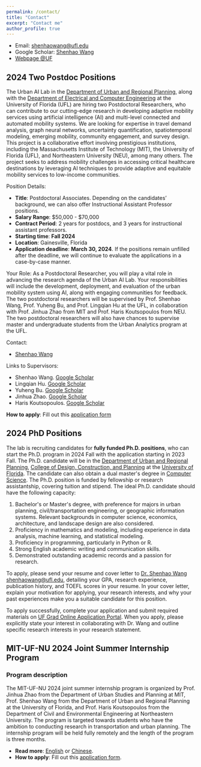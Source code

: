 ```yaml
---
permalink: /contact/
title: "Contact"
excerpt: "Contact me"
author_profile: true
---
```


* Email: [shenhaowang@ufl.edu](mailto:shenhaowang@ufl.edu)
* Google Scholar: [Shenhao Wang](https://scholar.google.com/citations?user=01AmQ8wAAAAJ&hl=en&oi=ao)
* [Webpage @UF](https://dcp.ufl.edu/urp/people_wang_s/)


## 2024 Two Postdoc Positions
The Urban AI Lab in the [Department of Urban and Regional Planning](https://dcp.ufl.edu/academics/phd8/), along with the [Department of Electrical and Computer Engineering](https://www.ece.ufl.edu/) at the University of Florida (UFL) are hiring two Postdoctoral Researchers, who can contribute to our cutting-edge research in developing adaptive mobility services using artificial intelligence (AI) and multi-level connected and automated mobility systems. We are looking for expertise in travel demand analysis, graph neural networks, uncertainty quantification, spatiotemporal modeling, emerging mobility, community engagement, and survey design. This project is a collaborative effort involving prestigious institutions, including the Massachusetts Institute of Technology (MIT), the University of Florida (UFL), and Northeastern University (NEU), among many others. The project seeks to address mobility challenges in accessing critical healthcare destinations by leveraging AI techniques to provide adaptive and equitable mobility services to low-income communities. 

Position Details:
* **Title**: Postdoctoral Associates. Depending on the candidates’ background, we can also offer Instructional Assistant Professor positions. 
*	**Salary Range**: $50,000 - $70,000
*	**Contract Period**: 2 years for postdocs, and 3 years for instructional assistant professors.
*	**Starting time**: **Fall 2024**
* **Location**: Gainesville, Florida
*	**Application deadline**: **March 30, 2024**. If the positions remain unfilled after the deadline, we will continue to evaluate the applications in a case-by-case manner.

Your Role:
As a Postdoctoral Researcher, you will play a vital role in advancing the research agenda of the Urban AI Lab. Your responsibilities will include the development, deployment, and evaluation of the urban mobility system using AI, along with engaging communities for feedback. The two postdoctoral researchers will be supervised by Prof. Shenhao Wang, Prof. Yuheng Bu, and Prof. Lingqian Hu at the UFL, in collaboration with Prof. Jinhua Zhao from MIT and Prof. Haris Koutsopoulos from NEU. The two postdoctoral researchers will also have chances to supervise master and undergraduate students from the Urban Analytics program at the UFL. 

Contact:
* [Shenhao Wang](shenhaowang@ufl.edu)

Links to Supervisors:
* Shenhao Wang. [Google Scholar](https://scholar.google.com/citations?user=01AmQ8wAAAAJ&hl=en)
* Lingqian Hu. [Google Scholar](https://scholar.google.com/citations?user=pwT51XEAAAAJ&hl=en)
* Yuheng Bu. [Google Scholar](https://scholar.google.com/citations?hl=en&user=1jPQEVMAAAAJ&view_op=list_works&sortby=pubdate)
* Jinhua Zhao. [Google Scholar](https://scholar.google.com/citations?user=bC0BOGoAAAAJ&hl=en&oi=ao)
* Haris Koutsopoulos. [Google Scholar](https://scholar.google.com/citations?user=FFoUiqEAAAAJ&hl=en)

**How to apply**: Fill out this [application form](https://forms.gle/TbRbksrXYCi3fxn47)

## 2024 PhD Positions
The lab is recruiting candidates for **fully funded Ph.D. positions**, who can start the Ph.D. program in 2024 Fall with the application starting in 2023 Fall. The Ph.D. candidate will be in the [Department of Urban and Regional Planning](https://dcp.ufl.edu/academics/phd8/), [College of Design, Construction, and Planning](https://dcp.ufl.edu/) at the [University of Florida](https://www.ufl.edu/). The candidate can also obtain a dual master's degree in [Computer Science](https://www.cise.ufl.edu/academics/graduate/masters-program/). The Ph.D. position is funded by fellowship or research assistantship, covering tuition and stipend. The ideal Ph.D. candidate should have the following capacity:
1. Bachelor's or Master's degree, with preference for majors in urban planning, civil/transportation engineering, or geographic information systems. Relevant backgrounds in computer science, economics, architecture, and landscape design are also considered.
2. Proficiency in mathematics and modeling, including experience in data analysis, machine learning, and statistical modeling.
3. Proficiency in programming, particularly in Python or R.
4. Strong English academic writing and communication skills.
5. Demonstrated outstanding academic records and a passion for research.

To apply, please send your resume and cover letter to [Dr. Shenhao Wang](https://dcp.ufl.edu/urp/people_wang_s/) [shenhaowang@ufl.edu](mailto:shenhaowang@ufl.edu), detailing your GPA, research experience, publication history, and TOEFL scores in your resume. In your cover letter, explain your motivation for applying, your research interests, and why your past experiences make you a suitable candidate for this position. 

To apply successfully, complete your application and submit required materials on [UF Grad Online Application Portal](https://www.applyweb.com/uflgrad/index.ftl). When you apply, please explicitly state your interest in collaborating with Dr. Wang and outline specific research interests in your research statement.

## MIT-UF-NU 2024 Joint Summer Internship Program
### Program description
The MIT-UF-NU 2024 joint summer internship program is organized by Prof. Jinhua Zhao from the Department of Urban Studies and Planning at MIT, Prof. Shenhao Wang from the Department of Urban and Regional Planning at the University of Florida, and Prof. Haris Koutsopoulos from the Department of Civil and Environmental Engineering at Northeastern University. The program is targeted towards students who have the ambition to conducting research in transportation and urban planning. The internship program will be held fully remotely and the length of the program is three months.

* **Read more**: [English](./2024_MIT_UF_NU_English.pdf) or [Chinese](./2024_MIT_UF_NU_Chinese.pdf).
* **How to apply**: Fill out this [application form](https://forms.gle/PmX3oPq26WJ8p1Pt6).
